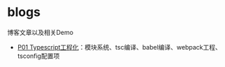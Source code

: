 # blogs
博客文章以及相关Demo

- [P01 Typescript工程化](https://github.com/ysh83737/blogs/tree/main/P01_typescript_engineering)：模块系统、tsc编译、babel编译、webpack工程、tsconfig配置项